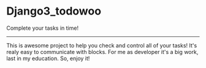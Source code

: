 # Django3_todowoo
Complete your tasks in time!
__________________________
This is awesome project to help you
check and control all of your tasks!
It's realy easy to communicate with blocks.
For me as developer it's a big work, last in
my education. So, enjoy it!
